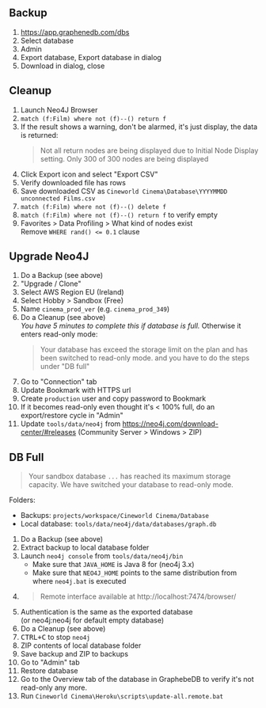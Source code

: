 ## Backup
1. https://app.graphenedb.com/dbs
1. Select database
1. Admin
1. Export database, Export database in dialog
1. Download in dialog, close

## Cleanup
1. Launch Neo4J Browser
1. `match (f:Film) where not (f)--() return f`
1. If the result shows a warning, don't be alarmed, it's just display, the data is returned:  
    > Not all return nodes are being displayed due to Initial Node Display setting. Only 300 of 300 nodes are being displayed
1. Click Export icon and select "Export CSV"
1. Verify downloaded file has rows
1. Save downloaded CSV as `Cineworld Cinema\Database\YYYYMMDD unconnected Films.csv`
1. `match (f:Film) where not (f)--() delete f`
1. `match (f:Film) where not (f)--() return f` to verify empty
1. Favorites > Data Profiling > What kind of nodes exist  
   Remove `WHERE rand() <= 0.1` clause

## Upgrade Neo4J
1. Do a Backup (see above)
1. "Upgrade / Clone"
1. Select AWS Region EU (Ireland)
1. Select Hobby > Sandbox (Free)
1. Name `cinema_prod_ver` (e.g. `cinema_prod_349`)
1. Do a Cleanup (see above)  
   *You have 5 minutes to complete this if database is full.* Otherwise it enters read-only mode:  
   > Your database has exceed the storage limit on the plan and has been switched to read-only mode.
   and you have to do the steps under "DB full"
1. Go to "Connection" tab
1. Update Bookmark with HTTPS url
1. Create `production` user and copy password to Bookmark
1. If it becomes read-only even thought it's < 100% full, do an export/restore cycle in "Admin"
1. Update `tools/data/neo4j` from https://neo4j.com/download-center/#releases (Community Server > Windows > ZIP)

## DB Full
> Your sandbox database `...` has reached its maximum storage capacity.
We have switched your database to read-only mode.

Folders:
 * Backups: `projects/workspace/Cineworld Cinema/Database`
 * Local database: `tools/data/neo4j/data/databases/graph.db`

1. Do a Backup (see above)
1. Extract backup to local database folder
1. Launch `neo4j console` from `tools/data/neo4j/bin`
   * Make sure that `JAVA_HOME` is Java 8 for (neo4j 3.x)
   * Make sure that `NEO4J_HOME` points to the same distribution from where `neo4j.bat` is executed
1. > Remote interface available at http://localhost:7474/browser/
1. Authentication is the same as the exported database  
   (or neo4j:neo4j for default empty database)
1. Do a Cleanup (see above)
1. <kbd>CTRL+C</kbd> to stop `neo4j`
1. ZIP contents of local database folder
1. Save backup and ZIP to backups
1. Go to "Admin" tab
1. Restore database
1. Go to the Overview tab of the database in GraphebeDB to verify it's not read-only any more.
1. Run `Cineworld Cinema\Heroku\scripts\update-all.remote.bat`
